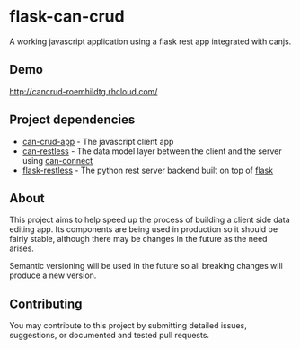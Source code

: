 # flask-can-crud
A working javascript application using a flask rest app integrated with canjs.

## Demo

http://cancrud-roemhildtg.rhcloud.com/

## Project dependencies
 * [can-crud-app](https://github.com/roemhildtg/can-crud-app) - The javascript client app
 * [can-restless](https://github.com/roemhildtg/can-restless) - The data model layer between the client and the server using [can-connect](https://connect.canjs.com/)
 * [flask-restless](https://github.com/jfinkels/flask-restless) - The python rest server backend built on top of [flask](http://flask.pocoo.org/)

## About 

This project aims to help speed up the process of building a client side data editing app. Its components are being used in production so it should be fairly stable, although there may be changes in the future as the need arises. 

Semantic versioning will be used in the future so all breaking changes will produce a new version. 

## Contributing 

You may contribute to this project by submitting detailed issues, suggestions, or documented and tested pull requests.
